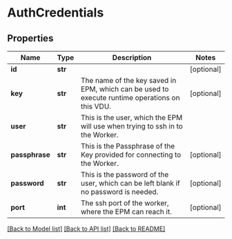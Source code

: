 # AuthCredentials

## Properties
Name | Type | Description | Notes
------------ | ------------- | ------------- | -------------
**id** | **str** |  | [optional] 
**key** | **str** | The name of the key saved in EPM, which can be used to execute runtime operations on this VDU. | [optional] 
**user** | **str** | This is the user, which the EPM will use when trying to ssh in to the Worker. | 
**passphrase** | **str** | This is the Passphrase of the Key provided for connecting to the Worker. | [optional] 
**password** | **str** | This is the password of the user, which can be left blank if no password is needed. | [optional] 
**port** | **int** | The ssh port of the worker, where the EPM can reach it. | [optional] 

[[Back to Model list]](../README.md#documentation-for-models) [[Back to API list]](../README.md#documentation-for-api-endpoints) [[Back to README]](../README.md)


